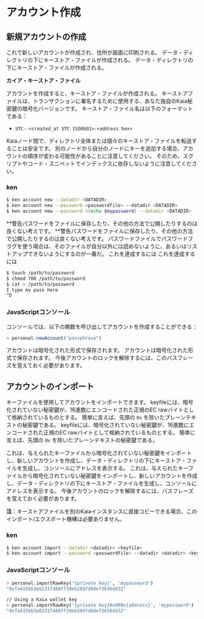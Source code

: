# アカウント作成

## 新規アカウントの作成<a id="creating-a-new-account"></a>

これで新しいアカウントが作成され、住所が画面に印刷される。 データ・ディレクトリの下にキーストア・ファイルが作成される。 データ・ディレクトリの下にキーストア・ファイルが作成される。

**カイア・キーストア・ファイル**

アカウントを作成すると、キーストア・ファイルが作成される。 キーストアファイルは、トランザクションに署名するために使用する、あなた独自のKaia秘密鍵の暗号化バージョンです。 キーストア・ファイル名は以下のフォーマットである：

- `UTC--<created_at UTC ISO8601>-<address hex>`

Kaiaノード間で、ディレクトリ全体または個々のキーストア・ファイルを転送することは安全です。 別のノードから自分のノードにキーを追加する場合、アカウントの順序が変わる可能性があることに注意してください。 そのため、スクリプトやコード・スニペットでインデックスに依存しないように注意してください。

### ken <a id="ken"></a>

```bash
$ ken account new --datadir <DATADIR>
$ ken account new --password <passwordfile> --datadir <DATADIR>
$ ken account new --password <(echo $mypassword) --datadir <DATADIR>
```

\*\*警告パスワードをファイルに保存したり、その他の方法で公開したりするのは良くない考えです。 \*\*警告パスワードをファイルに保存したり、その他の方法で公開したりするのは良くない考えです。 パスワードファイルでパスワードフラグを使う場合は、そのファイルが自分以外には読めないように、あるいはリストアップできないようにするのが一番だ。 これを達成するには これを達成するには

```bash
$ touch /path/to/password
$ chmod 700 /path/to/password
$ cat > /path/to/password
I type my pass here
^D
```

### JavaScriptコンソール<a id="javascript-console"></a>

コンソールでは、以下の関数を呼び出してアカウントを作成することができる：

```javascript
> personal.newAccount("passphrase")
```

アカウントは暗号化された形式で保存されます。 アカウントは暗号化された形式で保存されます。 今後アカウントのロックを解除するには、このパスフレーズを覚えておく必要があります。

## アカウントのインポート<a id="importing-an-account"></a>

キーファイルを使用してアカウントをインポートできます。 keyfileには、暗号化されていない秘密鍵が、16進数にエンコードされた正規のEC rawバイトとして格納されているものとする。 簡単に言えば、先頭の `0x` を除いたプレーンテキストの秘密鍵である。 keyfileには、暗号化されていない秘密鍵が、16進数にエンコードされた正規のEC rawバイトとして格納されているものとする。 簡単に言えば、先頭の `0x` を除いたプレーンテキストの秘密鍵である。

これは、与えられたキーファイルから暗号化されていない秘密鍵をインポートし、新しいアカウントを作成し、データ・ディレクトリの下にキーストア・ファイルを生成し、コンソールにアドレスを表示する。 これは、与えられたキーファイルから暗号化されていない秘密鍵をインポートし、新しいアカウントを作成し、データ・ディレクトリの下にキーストア・ファイルを生成し、コンソールにアドレスを表示する。 今後アカウントのロックを解除するには、パスフレーズを覚えておく必要があります。

**注**：キーストアファイルを別のKaiaインスタンスに直接コピーできる場合、このインポート/エクスポート機構は必要ありません。

### ken <a id="ken-1"></a>

```bash
$ ken account import --datadir <datadir> <keyfile>
$ ken account import --password <passwordfile> --datadir <datadir> <keyfile>
```

### JavaScriptコンソール<a id="javascript-console-1"></a>

```bash
> personal.importRawKey('{private key}', 'mypassword')
"0xfa415bb3e6231f488ff39eb2897db0ef3636dd32"​

// Using a Kaia wallet key
> personal.importRawKey('{private key}0x000x{address}', 'mypassword')
"0xfa415bb3e6231f488ff39eb2897db0ef3636dd32"
```
